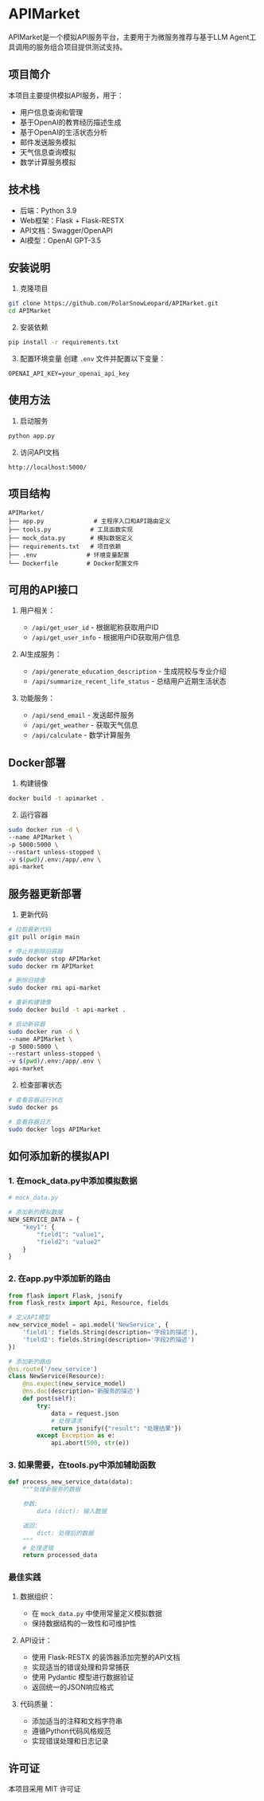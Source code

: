 # APIMarket

APIMarket是一个模拟API服务平台，主要用于为微服务推荐与基于LLM Agent工具调用的服务组合项目提供测试支持。

## 项目简介

本项目主要提供模拟API服务，用于：
- 用户信息查询和管理
- 基于OpenAI的教育经历描述生成
- 基于OpenAI的生活状态分析
- 邮件发送服务模拟
- 天气信息查询模拟
- 数学计算服务模拟

## 技术栈

- 后端：Python 3.9
- Web框架：Flask + Flask-RESTX
- API文档：Swagger/OpenAPI
- AI模型：OpenAI GPT-3.5

## 安装说明

1. 克隆项目

```bash
git clone https://github.com/PolarSnowLeopard/APIMarket.git
cd APIMarket
```

2. 安装依赖

```bash
pip install -r requirements.txt
```

3. 配置环境变量
创建 `.env` 文件并配置以下变量：

```
OPENAI_API_KEY=your_openai_api_key
```

## 使用方法

1. 启动服务

```bash
python app.py
```

2. 访问API文档

```
http://localhost:5000/
```

## 项目结构

```
APIMarket/
├── app.py              # 主程序入口和API路由定义
├── tools.py           # 工具函数实现
├── mock_data.py       # 模拟数据定义
├── requirements.txt   # 项目依赖
├── .env              # 环境变量配置
└── Dockerfile        # Docker配置文件
```

## 可用的API接口

1. 用户相关：
   - `/api/get_user_id` - 根据昵称获取用户ID
   - `/api/get_user_info` - 根据用户ID获取用户信息

2. AI生成服务：
   - `/api/generate_education_description` - 生成院校与专业介绍
   - `/api/summarize_recent_life_status` - 总结用户近期生活状态

3. 功能服务：
   - `/api/send_email` - 发送邮件服务
   - `/api/get_weather` - 获取天气信息
   - `/api/calculate` - 数学计算服务

## Docker部署

1. 构建镜像

```bash
docker build -t apimarket .
```

2. 运行容器

```bash
sudo docker run -d \
--name APIMarket \
-p 5000:5000 \
--restart unless-stopped \
-v $(pwd)/.env:/app/.env \
api-market
```

## 服务器更新部署

1. 更新代码
```bash
# 拉取最新代码
git pull origin main

# 停止并删除旧容器
sudo docker stop APIMarket
sudo docker rm APIMarket

# 删除旧镜像
sudo docker rmi api-market

# 重新构建镜像
sudo docker build -t api-market .

# 启动新容器
sudo docker run -d \
--name APIMarket \
-p 5000:5000 \
--restart unless-stopped \
-v $(pwd)/.env:/app/.env \
api-market
```

2. 检查部署状态
```bash
# 查看容器运行状态
sudo docker ps

# 查看容器日志
sudo docker logs APIMarket
```

## 如何添加新的模拟API

### 1. 在mock_data.py中添加模拟数据

```python
# mock_data.py

# 添加新的模拟数据
NEW_SERVICE_DATA = {
    "key1": {
        "field1": "value1",
        "field2": "value2"
    }
}
```

### 2. 在app.py中添加新的路由

```python
from flask import Flask, jsonify
from flask_restx import Api, Resource, fields

# 定义API模型
new_service_model = api.model('NewService', {
    'field1': fields.String(description='字段1的描述'),
    'field2': fields.String(description='字段2的描述')
})

# 添加新的路由
@ns.route('/new_service')
class NewService(Resource):
    @ns.expect(new_service_model)
    @ns.doc(description='新服务的描述')
    def post(self):
        try:
            data = request.json
            # 处理请求
            return jsonify({"result": "处理结果"})
        except Exception as e:
            api.abort(500, str(e))
```

### 3. 如果需要，在tools.py中添加辅助函数

```python
def process_new_service_data(data):
    """处理新服务的数据

    参数:
        data (dict): 输入数据

    返回:
        dict: 处理后的数据
    """
    # 处理逻辑
    return processed_data
```

### 最佳实践

1. 数据组织：
   - 在 `mock_data.py` 中使用常量定义模拟数据
   - 保持数据结构的一致性和可维护性

2. API设计：
   - 使用 Flask-RESTX 的装饰器添加完整的API文档
   - 实现适当的错误处理和异常捕获
   - 使用 Pydantic 模型进行数据验证
   - 返回统一的JSON响应格式

3. 代码质量：
   - 添加适当的注释和文档字符串
   - 遵循Python代码风格规范
   - 实现错误处理和日志记录

## 许可证

本项目采用 MIT 许可证

